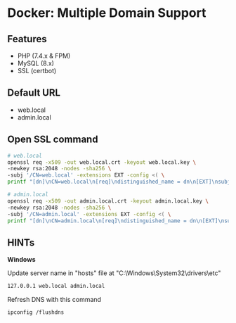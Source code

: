 # Docker: Multiple Domain Support
## Features
- PHP (7.4.x & FPM)
- MySQL (8.x)
- SSL (certbot)

## Default URL
- web.local
- admin.local

## Open SSL command
```sh
# web.local
openssl req -x509 -out web.local.crt -keyout web.local.key \
-newkey rsa:2048 -nodes -sha256 \
-subj '/CN=web.local' -extensions EXT -config <( \
printf "[dn]\nCN=web.local\n[req]\ndistinguished_name = dn\n[EXT]\nsubjectAltName=DNS:web.local\nkeyUsage=digitalSignature\nextendedKeyUsage=serverAuth")

# admin.local
openssl req -x509 -out admin.local.crt -keyout admin.local.key \
-newkey rsa:2048 -nodes -sha256 \
-subj '/CN=admin.local' -extensions EXT -config <( \
printf "[dn]\nCN=admin.local\n[req]\ndistinguished_name = dn\n[EXT]\nsubjectAltName=DNS:admin.local\nkeyUsage=digitalSignature\nextendedKeyUsage=serverAuth")
```

## HINTs
**Windows** 

Update server name in "hosts" file at "C:\Windows\System32\drivers\etc"
```sh
127.0.0.1 web.local admin.local
```
Refresh DNS with this command
```sh
ipconfig /flushdns
```